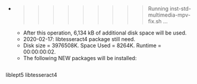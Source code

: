 * >>>>>>>>> Running inst-std-multimedia-mpv-fix.sh ...
  * After this operation, 6,134 kB of additional disk space will be used.
  * 2020-02-17: libtesseract4 package still need.
  * Disk size = 3976508K. Space Used = 8264K. Runtime = 00:00:00:02.
  * The following NEW packages will be installed:
  ```bash
liblept5 libtesseract4
  ```
